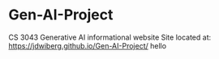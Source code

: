 # Gen-AI-Project
CS 3043 Generative AI informational website
Site located at: https://jdwiberg.github.io/Gen-AI-Project/
hello
